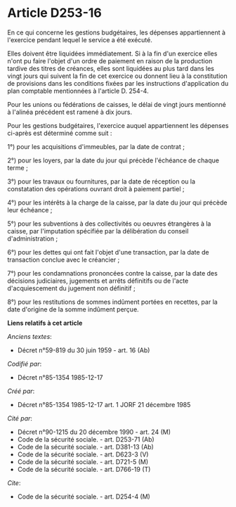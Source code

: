 # Article D253-16

En ce qui concerne les gestions budgétaires, les dépenses appartiennent à l'exercice pendant lequel le service a été
exécuté. 

Elles doivent être liquidées immédiatement. Si à la fin d'un exercice elles n'ont pu faire l'objet d'un ordre de paiement en
raison de la production tardive des titres de créances, elles sont liquidées au plus tard dans les vingt jours qui suivent la
fin de cet exercice ou donnent lieu à la constitution de provisions dans les conditions fixées par les instructions
d'application du plan comptable mentionnées à l'article D. 254-4. 

Pour les unions ou fédérations de caisses, le délai de vingt jours mentionné à l'alinéa précédent est ramené à dix jours. 

Pour les gestions budgétaires, l'exercice auquel appartiennent les dépenses ci-après est déterminé comme suit : 

1°) pour les acquisitions d'immeubles, par la date de contrat ; 

2°) pour les loyers, par la date du jour qui précède l'échéance de chaque terme ; 

3°) pour les travaux ou fournitures, par la date de réception ou la constatation des opérations ouvrant droit à paiement
partiel ; 

4°) pour les intérêts à la charge de la caisse, par la date du jour qui précède leur échéance ; 

5°) pour les subventions à des collectivités ou oeuvres étrangères à la caisse, par l'imputation spécifiée par la
délibération du conseil d'administration ; 

6°) pour les dettes qui ont fait l'objet d'une transaction, par la date de transaction conclue avec le créancier ; 

7°) pour les condamnations prononcées contre la caisse, par la date des décisions judiciaires, jugements et arrêts définitifs
ou de l'acte d'acquiescement du jugement non définitif ; 

8°) pour les restitutions de sommes indûment portées en recettes, par la date d'origine de la somme indûment perçue.

**Liens relatifs à cet article**

_Anciens textes_:

  - Décret n°59-819 du 30 juin 1959 - art. 16 (Ab)

_Codifié par_:

  - Décret n°85-1354 1985-12-17

_Créé par_:

  - Décret n°85-1354 1985-12-17 art. 1 JORF 21 décembre 1985

_Cité par_:

  - Décret n°90-1215 du 20 décembre 1990 - art. 24 (M)
  - Code de la sécurité sociale. - art. D253-71 (Ab)
  - Code de la sécurité sociale. - art. D381-13 (Ab)
  - Code de la sécurité sociale. - art. D623-3 (V)
  - Code de la sécurité sociale. - art. D721-5 (M)
  - Code de la sécurité sociale. - art. D766-19 (T)

_Cite_:

  - Code de la sécurité sociale. - art. D254-4 (M)
